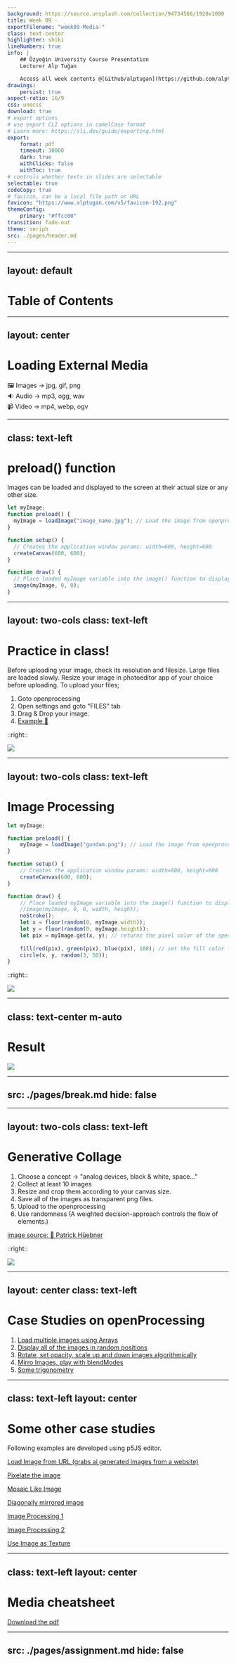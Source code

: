 ```yaml
---
background: https://source.unsplash.com/collection/94734566/1920x1080
title: Week 09 -
exportFilename: "week09-Media-"
class: text-center
highlighter: shiki
lineNumbers: true
info: |
    ## Özyeğin University Course Presentation
    Lecturer Alp Tuğan

    Access all week contents @[Github/alptugan](https://github.com/alptugan/Slidev_Presentations)
drawings:
    persist: true
aspect-ratio: 16/9
css: unocss
download: true
# export options
# use export CLI options in camelCase format
# Learn more: https://sli.dev/guide/exporting.html
export:
    format: pdf
    timeout: 30000
    dark: true
    withClicks: false
    withToc: true
# controls whether texts in slides are selectable
selectable: true
codeCopy: true
# favicon, can be a local file path or URL
favicon: "https://www.alptugan.com/v5/favicon-192.png"
themeConfig:
    primary: "#ffcc00"
transition: fade-out
theme: seriph
src: ./pages/header.md
---
```


---
layout: default
---
# Table of Contents

<Toc :columns="2" />




---
layout: center
---

# Loading External Media

<div pb-2 v-click>
🖼️ Images → jpg, gif, png
</div>

<div pb-2 v-click>
🔉 Audio → mp3, ogg, wav
</div>


<div v-click>
📹 Video → mp4, webp, ogv
</div>


---
class: text-left
---

# preload() function
Images can be loaded and displayed to the screen at their actual size or any other size.

```js {1|2,4|3|2-4|6-9|11,14|11-14|all} {lines:true, startLine:1} 
let myImage;
function preload() {
  myImage = loadImage("image_name.jpg"); // Load the image from openprocessing into myImage variable
}

function setup() {
  // Creates the application window params: width=600, height=600
  createCanvas(600, 600);
}

function draw() {
  // Place loaded myImage variable into the image() function to display it on the canvas
  image(myImage, 0, 0);  
}
```


---
layout: two-cols
class: text-left
---
# Practice in class!
Before uploading your image, check its resolution and filesize. Large files are loaded slowly. Resize your image in photoeditor app of your choice before uploading. To upload your files;

1. Goto openprocessing
2. Open settings and goto "FILES" tab
3. Drag & Drop your image.
4. [Example 🔗](https://openprocessing.org/sketch/2104190)

::right:: 

<img src='/upload_image.png' />


---
layout: two-cols
class: text-left
---
# Image Processing

```js {all} {lines:true, startLine:1} 
let myImage;

function preload() {
	myImage = loadImage("gundam.png"); // Load the image from openprocessing into myImage variable
}

function setup() {
	// Creates the application window params: width=600, height=600
	createCanvas(600, 600);
}

function draw() {
	// Place loaded myImage variable into the image() function to display it on the canvas
	//image(myImage, 0, 0, width, height);  
	noStroke();
	let x = floor(random(0, myImage.width));
	let y = floor(random(0, myImage.height));
	let pix = myImage.get(x, y); // returns the pixel color of the specific x and y coordinate
	
	fill(red(pix), green(pix), blue(pix), 100); // set the fill color from loaded image
	circle(x, y, random(3, 50));
}
```
::right::

<img v-click p-4 mt-10 src='/gundam.png' />

---
class: text-center m-auto
---

# Result

<img h-100 m-auto src='/result.png' />



---
src: ./pages/break.md
hide: false
---



---
layout: two-cols
class: text-left
---
# Generative Collage

1. Choose a concept → "analog devices, black & white, space..."
2. Collect at least 10 images
3. Resize and crop them according to your canvas size.
4. Save all of the images as transparent png files.
5. Upload to the openprocessing
6. Use randomness (A weighted decision-approach controls the flow of elements.)

[image source: 🔗 Patrick Hüebner](https://www.patrik-huebner.com/creative-coding/generative-collage-synthesizer/)


::right::

<img src='/GenerativeCollageSynthesizer.gif' />

---
layout: center
class: text-left 
---
# Case Studies on openProcessing

1. [Load multiple images using Arrays](https://openprocessing.org/sketch/2104415)
2. [Display all of the images in random positions](https://openprocessing.org/sketch/2104437)
3. [Rotate, set opacity, scale up and down images algorithmically](https://openprocessing.org/sketch/2104447)
4. [Mirro Images, play with blendModes](https://openprocessing.org/sketch/2104453)
5. [Some trigonometry](https://openprocessing.org/sketch/2104472)


---
class: text-left
layout: center
---

# Some other case studies
Following examples are developed using p5JS editor. 

[Load Image from URL (grabs ai generated images from a website)](https://editor.p5js.org/alptugan/sketches/KLEnKODLq)

[Pixelate the image](https://editor.p5js.org/alptugan/sketches/11dqVHTpg)

[Mosaic Like Image](https://editor.p5js.org/alptugan/sketches/WWBofOF2B)

[Diagonally mirrored image](https://editor.p5js.org/alptugan/sketches/5N5Vpk2ZM)

[Image Processing 1](https://editor.p5js.org/alptugan/sketches/pCfnd8yy3)

[Image Processing 2](https://editor.p5js.org/alptugan/sketches/l4kNx2BWm)

[Use Image as Texture](https://editor.p5js.org/alptugan/sketches/F3U2pc01Q)


---
class: text-left
layout: center
---

# Media cheatsheet

[Download the pdf](/media_cheatsheet.pdf)

---
src: ./pages/assignment.md
hide: false
---